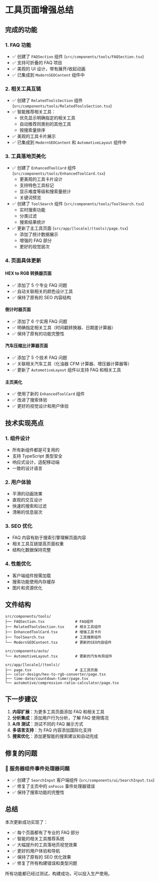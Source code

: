 # 工具页面增强总结

## 完成的功能

### 1. FAQ 功能

- ✅ 创建了 `FAQSection` 组件 (`src/components/tools/FAQSection.tsx`)
- ✅ 支持可折叠的 FAQ 项目
- ✅ 美观的 UI 设计，带有展开/收起动画
- ✅ 已集成到 `ModernSEOContent` 组件中

### 2. 相关工具互链

- ✅ 创建了 `RelatedToolsSection` 组件 (`src/components/tools/RelatedToolsSection.tsx`)
- ✅ 智能推荐相关工具：
  - 优先显示明确指定的相关工具
  - 自动推荐同类别的其他工具
  - 按搜索量排序
- ✅ 美观的工具卡片展示
- ✅ 已集成到 `ModernSEOContent` 和 `AutomotiveLayout` 组件中

### 3. 工具落地页美化

- ✅ 创建了 `EnhancedToolCard` 组件 (`src/components/tools/EnhancedToolCard.tsx`)
  - 更美观的工具卡片设计
  - 支持特色工具标记
  - 显示难度等级和搜索量统计
  - 关键词预览
- ✅ 创建了 `ToolSearch` 组件 (`src/components/tools/ToolSearch.tsx`)
  - 实时搜索功能
  - 分类过滤
  - 搜索结果统计
- ✅ 更新了主工具页面 (`src/app/[locale]/(tools)/page.tsx`)
  - 添加了统计数据展示
  - 增强的 FAQ 部分
  - 更好的视觉层次

### 4. 页面具体更新

#### HEX to RGB 转换器页面

- ✅ 添加了 5 个专业 FAQ 问题
- ✅ 自动关联相关的颜色设计工具
- ✅ 保持了原有的 SEO 内容结构

#### 倒计时器页面

- ✅ 添加了 6 个实用 FAQ 问题
- ✅ 明确指定相关工具（时间戳转换器、日期差计算器）
- ✅ 保持了原有的功能完整性

#### 汽车压缩比计算器页面

- ✅ 添加了 5 个技术 FAQ 问题
- ✅ 关联相关汽车工具（化油器 CFM 计算器、增压器计算器等）
- ✅ 更新了 `AutomotiveLayout` 组件以支持 FAQ 和相关工具

#### 主页美化

- ✅ 使用了新的 `EnhancedToolCard` 组件
- ✅ 改进了搜索体验
- ✅ 更好的视觉设计和用户体验

## 技术实现亮点

### 1. 组件设计

- 所有新组件都是可复用的
- 支持 TypeScript 类型安全
- 响应式设计，适配移动端
- 一致的设计语言

### 2. 用户体验

- 平滑的动画效果
- 直观的交互设计
- 快速的搜索和过滤
- 清晰的信息层次

### 3. SEO 优化

- FAQ 内容有助于搜索引擎理解页面内容
- 相关工具互链提高页面权重
- 结构化数据保持完整

### 4. 性能优化

- 客户端组件按需加载
- 搜索功能使用内存缓存
- 图片和资源优化

## 文件结构

```
src/components/tools/
├── FAQSection.tsx              # FAQ组件
├── RelatedToolsSection.tsx     # 相关工具组件
├── EnhancedToolCard.tsx        # 增强工具卡片
├── ToolSearch.tsx              # 工具搜索组件
└── ModernSEOContent.tsx        # 更新的SEO内容组件

src/components/auto/
└── AutomotiveLayout.tsx        # 更新的汽车布局组件

src/app/[locale]/(tools)/
├── page.tsx                    # 主工具页面
├── color-design/hex-to-rgb-converter/page.tsx
├── time-date/countdown-timer/page.tsx
└── automotive/compression-ratio-calculator/page.tsx
```

## 下一步建议

1. **内容扩展**：为更多工具页面添加 FAQ 和相关工具
2. **分析集成**：添加用户行为分析，了解 FAQ 使用情况
3. **A/B 测试**：测试不同的 FAQ 展示方式
4. **多语言支持**：为 FAQ 内容添加国际化支持
5. **搜索优化**：添加更智能的搜索建议和自动完成

## 修复的问题

### 🔧 服务器组件事件处理器问题

- ✅ 创建了 `SearchInput` 客户端组件 (`src/components/ui/SearchInput.tsx`)
- ✅ 修复了主页中的 `onFocus` 事件处理器错误
- ✅ 保持了搜索功能的完整性

## 总结

本次更新成功实现了：

- ✅ 每个页面都有了专业的 FAQ 部分
- ✅ 智能的相关工具推荐系统
- ✅ 大幅提升的工具落地页视觉效果
- ✅ 更好的用户体验和导航
- ✅ 保持了原有的 SEO 优化效果
- ✅ 修复了所有构建错误和类型问题

所有功能都已经过测试，构建成功，可以投入生产使用。
